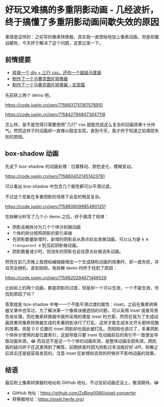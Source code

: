 # 好玩又难搞的多重阴影动画 - 几经波折，终于搞懂了多重阴影动画间歇失效的原因

事情是这样的：之前写的像素转换器，其实我一直想给他加上像素动画，但是却屡战屡败，今天终于解决了这个问题，这里记录一下。

## 前情提要

-   [给我一个 div + 三行 css，还你一个超级马里奥](https://juejin.cn/post/7144859921173970951 'https://juejin.cn/post/7144859921173970951')
-   [制作了一个马赛克图片转换器](https://juejin.cn/post/7150465824690536484)
-   [制作了一个马赛克图片转换器 - 实现篇](https://juejin.cn/post/7150857452362137637)

先前排上两个 demo 吧。

https://code.juejin.cn/pen/7156931751187578910

https://code.juejin.cn/pen/7158427948473647118

怎么样，是不是觉得只需要使用"几行" css 就能完成这么复杂的动画效果十分帅气。然而这样子的动画却一直难以稳定实现，直到今天，我才终于知道之前偶现失败的原因。

## box-shadow 动画

先说下 box-shadow 的动画处理：位置移动、颜色变化、模糊变动。

https://code.juejin.cn/pen/7158804021451423781

可以看出 box-shadow 中包含几个属性都可以平滑过渡。

不过这个现象在多重阴影的场景下会变的稍显复杂。

https://code.juejin.cn/pen/7158806099854901251

在拆解分析写了几个小 demo 之后，终于搞清了规律：

-   阴影会被拆分为几个个体分别做动画
-   个体的拆分按照阴影的索引来做
-   在阴影数量新增时，新增的阴影会从原点处出发做动画，可以认为是 `0 0 transparent 0` 到当前阴影做动画。
-   阴影数量减少时，则消失的阴影也会往原点处做消失动画。

然而在前几天晚上我想给编辑器增加一个生成随机动画的效果时，却一直失败，并且完全随机，直到刚刚，我拆解 demo 时终于找到了原因：

https://code.juejin.cn/pen/7158820294671466526

比如如上的两个动画，都是阴影的过度，但是却一个可以生效，一个不能生效，你找到原因了吗？

答案就是 box-shadow 中唯一一个不能平滑过渡的属性：inset。之前在像素转换器文章中也写过，为了解决第一个像素块被遮挡的问题，可以采用 inset 或者背景色来处理。而在像素转换器中我所采用的便是 inset 的方案，然而在我为了生成动画效果将像素转换器生成的多重阴影进行了打乱，这样才能生成本文开头那样炫酷的效果。但是 0 0 位置的 inset 阴影却也因此被打乱。而刚刚也讲过了，多重阴影个体拆分使用的是位置索引，这就导致只要 inset 在动画前后的索引不一致便会导致动画失效。😂 而且还不是这一个个体的动画失效，是整体动画全部失效。困扰我的疑问终于在这里得到了解答。前期排查时因为阴影过多没能好好 diff，拆解之后其实还是挺容易发现的。注意 inset 在新增和去除的时候并不影响动画的效果。

## 结语

最后附上像素转换器的地址和 GitHub 地址，不过目前动画还没上，敬请期待。😂

-   GitHub 地址：https://github.com/ZxBing0066/pixel-converter
-   转换器地址：https://pixel.heyfe.org/
